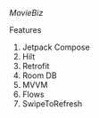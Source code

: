 *MovieBiz*

Features
1. Jetpack Compose
2. Hilt
3. Retrofit
4. Room DB
5. MVVM
6. Flows
7. SwipeToRefresh

